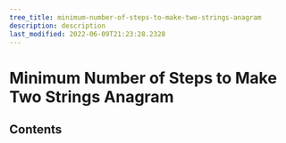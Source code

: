 ```yaml
---
tree_title: minimum-number-of-steps-to-make-two-strings-anagram
description: description
last_modified: 2022-06-09T21:23:28.2328
---
```


# Minimum Number of Steps to Make Two Strings Anagram

## Contents
